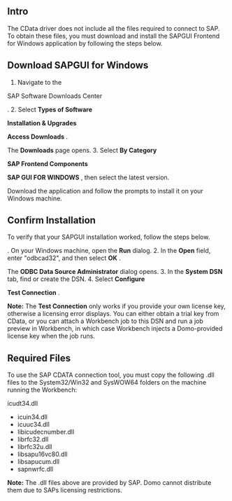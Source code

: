 

Intro
-------

The CData driver does not include all the files required to connect to SAP. To obtain these files, you must download and install the SAPGUI Frontend for Windows application by following the steps below.


 Download SAPGUI for Windows
-----------------------------


1. Navigate to the

SAP Software Downloads Center

.
2. Select
 **Types of Software**
 >
 **Installation & Upgrades**
 >
 **Access Downloads**
 .


 The
 **Downloads**
 page opens.
3. Select
 **By Category**
 >
 **SAP Frontend Components**
 >
 **SAP GUI FOR WINDOWS**
 , then select the latest version.


 Download the application and follow the prompts to install it on your Windows machine.

Confirm Installation
----------------------

To verify that your SAPGUI installation worked, follow the steps below.

. On your Windows machine, open the
 **Run**
 dialog.
2. In the
 **Open**
 field, enter "odbcad32", and then select
 **OK**
 .


 The
 **ODBC Data Source Administrator**
 dialog opens.
3. In the
 **System DSN**
 tab, find or create the DSN.
4. Select
 **Configure**
 >
 **Test Connection**
 .


**Note:**
 The
 **Test Connection**
 only works if you provide your own license key, otherwise a licensing error displays. You can either obtain a trial key from CData, or you can attach a Workbench job to this DSN and run a job preview in Workbench, in which case Workbench injects a Domo-provided license key when the job runs.


 Required Files
----------------

To use the SAP CDATA connection tool, you must copy the following .dll files to the System32/Win32 and SysWOW64 folders on the machine running the Workbench:

 icudt34.dll
* icuin34.dll
* icuuc34.dll
* libicudecnumber.dll
* librfc32.dll
* librfc32u.dll
* libsapu16vc80.dll
* libsapucum.dll
* sapnwrfc.dll


**Note:**
 The .dll files above are provided by SAP. Domo cannot distribute them due to SAPs licensing restrictions.


